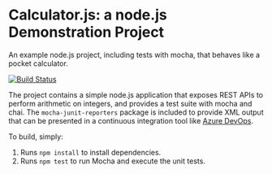 Calculator.js: a node.js Demonstration Project
==============================================
An example node.js project, including tests with mocha, that behaves like
a pocket calculator.

[![Build Status](https://dev.azure.com/arminbraunsteinlab/Configuring%20Agent%20Pools%20and%20Understanding%20Pipeline%20Styles/_apis/build/status/ArminAnoAA.calculator?branchName=master)](https://dev.azure.com/arminbraunsteinlab/Configuring%20Agent%20Pools%20and%20Understanding%20Pipeline%20Styles/_build/latest?definitionId=6&branchName=master)

The project contains a simple node.js application that exposes REST APIs
to perform arithmetic on integers, and provides a test suite with mocha
and chai.  The `mocha-junit-reporters` package is included to provide XML
output that can be presented in a continuous integration tool like
[Azure DevOps](https://azure.com/devops).

To build, simply:

1. Runs `npm install` to install dependencies.
2. Runs `npm test` to run Mocha and execute the unit tests.



